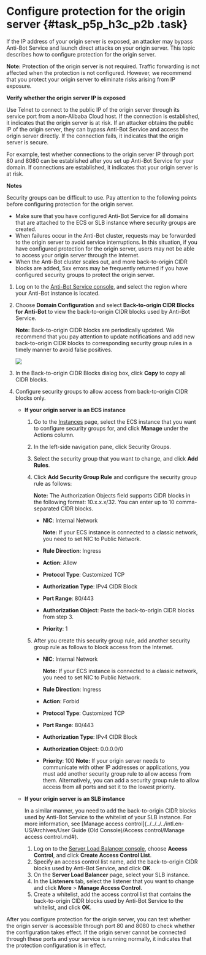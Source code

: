 # Configure protection for the origin server {#task_p5p_h3c_p2b .task}

If the IP address of your origin server is exposed, an attacker may bypass Anti-Bot Service and launch direct attacks on your origin server. This topic describes how to configure protection for the origin server.

**Note:** Protection of the origin server is not required. Traffic forwarding is not affected when the protection is not configured. However, we recommend that you protect your origin server to eliminate risks arising from IP exposure.

**Verify whether the origin server IP is exposed**

Use Telnet to connect to the public IP of the origin server through its service port from a non-Alibaba Cloud host. If the connection is established, it indicates that the origin server is at risk. If an attacker obtains the public IP of the origin server, they can bypass Anti-Bot Service and access the origin server directly. If the connection fails, it indicates that the origin server is secure.

For example, test whether connections to the origin server IP through port 80 and 8080 can be established after you set up Anti-Bot Service for your domain. If connections are established, it indicates that your origin server is at risk.

**Notes**

Security groups can be difficult to use. Pay attention to the following points before configuring protection for the origin server.

-   Make sure that you have configured Anti-Bot Service for all domains that are attached to the ECS or SLB instance where security groups are created.
-   When failures occur in the Anti-Bot cluster, requests may be forwarded to the origin server to avoid service interruptions. In this situation, if you have configured protection for the origin server, users may not be able to access your origin server through the Internet.
-   When the Anti-Bot cluster scales out, and more back-to-origin CIDR blocks are added, 5xx errors may be frequently returned if you have configured security groups to protect the origin server.

1.  Log on to the [Anti-Bot Service console](https://yundun.console.aliyun.com/?p=antibot), and select the region where your Anti-Bot instance is located.
2.  Choose **Domain Configuration** and select **Back-to-origin CIDR Blocks for Anti-Bot** to view the back-to-origin CIDR blocks used by Anti-Bot Service. 

    **Note:** Back-to-origin CIDR blocks are periodically updated. We recommend that you pay attention to update notifications and add new back-to-origin CIDR blocks to corresponding security group rules in a timely manner to avoid false positives.

    ![](http://static-aliyun-doc.oss-cn-hangzhou.aliyuncs.com/assets/img/160220/155896142444879_en-US.png)

3.  In the Back-to-origin CIDR Blocks dialog box, click **Copy** to copy all CIDR blocks.
4.  Configure security groups to allow access from back-to-origin CIDR blocks only. 
    -   **If your origin server is an ECS instance** 

        1.  Go to the [Instances](https://ecs.console.aliyun.com/#/server/region/cn-beijing) page, select the ECS instance that you want to configure security groups for, and click **Manage** under the Actions column.
        2.  In the left-side navigation pane, click Security Groups.
        3.  Select the security group that you want to change, and click **Add Rules**.
        4.  Click **Add Security Group Rule** and configure the security group rule as follows:

            **Note:** The Authorization Objects field supports CIDR blocks in the following format: 10.x.x.x/32. You can enter up to 10 comma-separated CIDR blocks.

            -   **NIC**: Internal Network

                **Note:** If your ECS instance is connected to a classic network, you need to set NIC to Public Network.

            -   **Rule Direction**: Ingress
            -   **Action**: Allow
            -   **Protocol Type**: Customized TCP
            -   **Authorization Type**: IPv4 CIDR Block
            -   **Port Range**: 80/443
            -   **Authorization Object**: Paste the back-to-origin CIDR blocks from step 3.
            -   **Priority**: 1
        5.  After you create this security group rule, add another security group rule as follows to block access from the Internet.
            -   **NIC**: Internal Network

                **Note:** If your ECS instance is connected to a classic network, you need to set NIC to Public Network.

            -   **Rule Direction**: Ingress
            -   **Action**: Forbid
            -   **Protocol Type**: Customized TCP
            -   **Port Range**: 80/443
            -   **Authorization Type**: IPv4 CIDR Block
            -   **Authorization Object**: 0.0.0.0/0
            -   **Priority**: 100
        **Note:** If your origin server needs to communicate with other IP addresses or applications, you must add another security group rule to allow access from them. Alternatively, you can add a security group rule to allow access from all ports and set it to the lowest priority.

    -   **If your origin server is an SLB instance** 

        In a similar manner, you need to add the back-to-origin CIDR blocks used by Anti-Bot Service to the whitelist of your SLB instance. For more information, see [Manage access control](../../../../intl.en-US/Archives/User Guide (Old Console)/Access control/Manage access control.md#).

        1.  Log on to the [Server Load Balancer console](http://slbnew.console.aliyun.com/#/list/cn-beijing), choose **Access Control**, and click **Create Access Control List**.
        2.  Specify an access control list name, add the back-to-origin CIDR blocks used by Anti-Bot Service, and click **OK**.
        3.  On the **Server Load Balancer** page, select your SLB instance.
        4.  In the **Listeners** tab, select the listener that you want to change and click **More** \> **Manage Access Control**.
        5.  Create a whitelist, add the access control list that contains the back-to-origin CIDR blocks used by Anti-Bot Service to the whitelist, and click **OK**.

After you configure protection for the origin server, you can test whether the origin server is accessible through port 80 and 8080 to check whether the configuration takes effect. If the origin server cannot be connected through these ports and your service is running normally, it indicates that the protection configuration is in effect.

